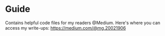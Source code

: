 # Guide
Contains helpful code files for my readers @Medium. Here's where you can access my write-ups: https://medium.com/@mg.20021906
